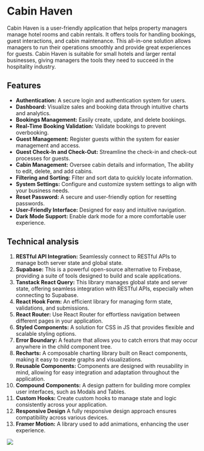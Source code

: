 <h1>Cabin Haven</h1>
<p>Cabin Haven is a user-friendly application that helps property managers manage hotel rooms and cabin rentals. It offers tools for handling bookings, guest interactions, and cabin maintenance. This all-in-one solution allows managers to run their operations smoothly and provide great experiences for guests. Cabin Haven is suitable for small hotels and larger rental businesses, giving managers the tools they need to succeed in the hospitality industry.
</p>

<h2>Features</h2> 
<ul>
  <li><b>Authentication:</b> A secure login and authentication system for users.</li>
  <li><b>Dashboard:</b> Visualize sales and booking data through intuitive charts and analytics.</li>
  <li><b>Bookings Management:</b> Easily create, update, and delete bookings.</li>
  <li><b>Real-Time Booking Validation:</b> Validate bookings to prevent overbooking.</li>
  <li><b>Guest Management:</b> Register guests within the system for easier management and access.</li>
  <li><b>Guest Check-In and Check-Out:</b> Streamline the check-in and check-out processes for guests.</li>
  <li><b>Cabin Management:</b> Oversee cabin details and information, The ability to edit, delete, and add cabins.</li>
  <li><b>Filtering and Sorting:</b> Filter and sort data to quickly locate information.</li>
  <li><b>System Settings:</b> Configure and customize system settings to align with your business needs.</li>  
  <li><b>Reset Password:</b> A secure and user-friendly option for resetting passwords.</li>
  <li><b>User-Friendly Interface:</b> Designed for easy and intuitive navigation.</li>
  <li><b>Dark Mode Support:</b> Enable dark mode for a more comfortable user experience.</li>
</ul>

<h2>Technical analysis</h2>
<ol list-type="I">
<li><b>RESTful API Integration:</b> Seamlessly connect to RESTful APIs to manage both server state and global state.</li>
<li><b>Supabase:</b> This is a powerful open-source alternative to Firebase, providing a suite of tools designed to build and scale applications.</li>
<li><b>Tanstack React Query:</b> This library manages global state and server state, offering seamless integration with RESTful APIs, especially when connecting to Supabase.</li>
<li><b>React Hook Form:</b> An efficient library for managing form state, validations, and submissions.</li>
<li><b>React Router:</b> Use React Router for effortless navigation between different pages in your application.</li>
<li><b>Styled Components:</b> A solution for CSS in JS that provides flexible and scalable styling options.</li>
<li><b>Error Boundary:</b> A feature that allows you to catch errors that may occur anywhere in the child component tree.</li>
<li><b>Recharts:</b> A composable charting library built on React components, making it easy to create graphs and visualizations.</li>
<li><b>Reusable Components:</b> Components are designed with reusability in mind, allowing for easy integration and adaptation throughout the application.</li>
<li><b>Compound Components:</b> A design pattern for building more complex user interfaces, such as Modals and Tables.</li>
<li><b>Custom Hooks:</b> Create custom hooks to manage state and logic consistently across your application.</li>  
  <li><b>Responsive Design</b> A fully responsive design approach ensures compatibility across various devices.
</li>
  <li><b>Framer Motion:</b> A library used to add animations, enhancing the user experience.</li>
</ol>

<div>
<img src="/1.png"/>
  
</div>
